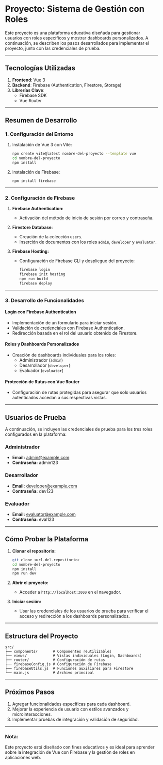# Proyecto: Sistema de Gestión con Roles

Este proyecto es una plataforma educativa diseñada para gestionar usuarios con roles específicos y mostrar dashboards personalizados. A continuación, se describen los pasos desarrollados para implementar el proyecto, junto con las credenciales de prueba.

---

## **Tecnologías Utilizadas**

1. **Frontend**: Vue 3
2. **Backend**: Firebase (Authentication, Firestore, Storage)
3. **Librerías Clave**:
   - Firebase SDK
   - Vue Router

---

## **Resumen de Desarrollo**

### **1. Configuración del Entorno**
1. Instalación de Vue 3 con Vite:
   ```bash
   npm create vite@latest nombre-del-proyecto --template vue
   cd nombre-del-proyecto
   npm install
   ```
2. Instalación de Firebase:
   ```bash
   npm install firebase
   ```

---

### **2. Configuración de Firebase**

1. **Firebase Authentication:**
   - Activación del método de inicio de sesión por correo y contraseña.

2. **Firestore Database:**
   - Creación de la colección `users`.
   - Inserción de documentos con los roles `admin`, `developer` y `evaluator`.

3. **Firebase Hosting:**
   - Configuración de Firebase CLI y despliegue del proyecto:
     ```bash
     firebase login
     firebase init hosting
     npm run build
     firebase deploy
     ```

---

### **3. Desarrollo de Funcionalidades**

#### **Login con Firebase Authentication**
- Implementación de un formulario para iniciar sesión.
- Validación de credenciales con Firebase Authentication.
- Redirección basada en el rol del usuario obtenido de Firestore.

#### **Roles y Dashboards Personalizados**
- Creación de dashboards individuales para los roles:
  - Administrador (`admin`)
  - Desarrollador (`developer`)
  - Evaluador (`evaluator`)

#### **Protección de Rutas con Vue Router**
- Configuración de rutas protegidas para asegurar que solo usuarios autenticados accedan a sus respectivas vistas.

---

## **Usuarios de Prueba**

A continuación, se incluyen las credenciales de prueba para los tres roles configurados en la plataforma:

### **Administrador**
- **Email:** admin@example.com
- **Contraseña:** admin123

### **Desarrollador**
- **Email:** developer@example.com
- **Contraseña:** dev123

### **Evaluador**
- **Email:** evaluator@example.com
- **Contraseña:** eval123

---

## **Cómo Probar la Plataforma**

1. **Clonar el repositorio:**
   ```bash
   git clone <url-del-repositorio>
   cd nombre-del-proyecto
   npm install
   npm run dev
   ```

2. **Abrir el proyecto:**
   - Acceder a `http://localhost:3000` en el navegador.

3. **Iniciar sesión:**
   - Usar las credenciales de los usuarios de prueba para verificar el acceso y redirección a los dashboards personalizados.

---

## **Estructura del Proyecto**

```
src/
├── components/       # Componentes reutilizables
├── views/            # Vistas individuales (Login, Dashboards)
├── router/           # Configuración de rutas
├── firebaseConfig.js # Configuración de Firebase
├── firebaseUtils.js  # Funciones auxiliares para Firestore
└── main.js           # Archivo principal
```

---

## **Próximos Pasos**

1. Agregar funcionalidades específicas para cada dashboard.
2. Mejorar la experiencia de usuario con estilos avanzados y microinteracciones.
3. Implementar pruebas de integración y validación de seguridad.

---

### **Nota:**
Este proyecto está diseñado con fines educativos y es ideal para aprender sobre la integración de Vue con Firebase y la gestión de roles en aplicaciones web.
